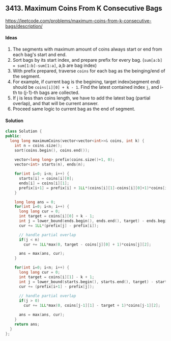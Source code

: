 ## 3413. Maximum Coins From K Consecutive Bags


https://leetcode.com/problems/maximum-coins-from-k-consecutive-bags/description/


#### Ideas
1. The segments with maximum amount of coins always start or end from each bag's start and end.
2. Sort bags by its start index, and prepare prefix for every bag. (`sum[a:b] = sum[1:b]-sum[1:a]`, a,b are bag index)
3. With prefix prepared, traverse `coins` for each bag as the beinging/end of the segment.
4. For example, if current bag is the begining, target index(segment end) should be `coins[i][0] + k - 1`. Find the latest contained index `j`, and i-th to (j-1)-th bags are collected.
5. If j is less than coins length, we have to add the latest bag (partial overlap), and that will be current answer.
6. Proceed same logic to current bag as the end of segment.


#### Solution
```C++
class Solution {
public:
  long long maximumCoins(vector<vector<int>>& coins, int k) {
    int n = coins.size();
    sort(coins.begin(), coins.end());
    
    vector<long long> prefix(coins.size()+1, 0);
    vector<int> starts(n), ends(n);

    for(int i=0; i<n; i++) {
      starts[i] = coins[i][0];
      ends[i] = coins[i][1];
      prefix[i+1] = prefix[i] + 1LL*(coins[i][1]-coins[i][0]+1)*coins[i][2];
    }

    long long ans = 0;
    for(int i=0; i<n; i++) {
      long long cur = 0;
      int target = coins[i][0] + k - 1;
      int j = lower_bound(ends.begin(), ends.end(), target) - ends.begin();
      cur += 1LL*(prefix[j] - prefix[i]);

      // handle partial overlap
      if(j < n) 
        cur += 1LL*max(0, target - coins[j][0] + 1)*coins[j][2]; 

      ans = max(ans, cur); 
    }

    for(int i=0; i<n; i++) {
      long long cur = 0;
      int target = coins[i][1] - k + 1;
      int j = lower_bound(starts.begin(), starts.end(), target) - starts.begin();
      cur += (prefix[i+1] - prefix[j]);
      
      // handle partial overlap
      if(j > 0)
        cur += 1LL*max(0, coins[j-1][1] - target + 1)*coins[j-1][2];

      ans = max(ans, cur);
    }
    return ans;
  }
};
```
